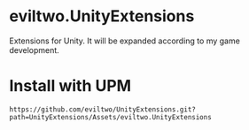 # eviltwo.UnityExtensions
Extensions for Unity. It will be expanded according to my game development.

# Install with UPM
```
https://github.com/eviltwo/UnityExtensions.git?path=UnityExtensions/Assets/eviltwo.UnityExtensions
```
